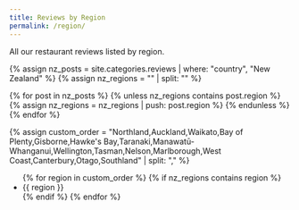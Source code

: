 ```yaml
---
title: Reviews by Region
permalink: /region/
---
```

All our restaurant reviews listed by region.

{% assign nz_posts = site.categories.reviews | where: "country", "New Zealand" %}
{% assign nz_regions = "" | split: "" %}

{% for post in nz_posts %}
  {% unless nz_regions contains post.region %}
    {% assign nz_regions = nz_regions | push: post.region %}
  {% endunless %}
{% endfor %}

{% assign custom_order = "Northland,Auckland,Waikato,Bay of Plenty,Gisborne,Hawke's Bay,Taranaki,Manawatū-Whanganui,Wellington,Tasman,Nelson,Marlborough,West Coast,Canterbury,Otago,Southland" | split: "," %}

<ul>
  {% for region in custom_order %}
    {% if nz_regions contains region %}
      <li>{{ region }}</li>
    {% endif %}
  {% endfor %}
</ul>